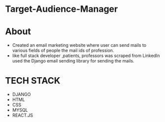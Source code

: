 # **Target-Audience-Manager**
# **About**
- Created an email marketing website where user can send mails to various fields of people the mail ids of profession.
- like full stack developer ,patients, professors was scraped from LinkedIn used the Django email sending library for sending the mails.

# **TECH STACK** 
- DJANGO
- HTML
- CSS
- MYSQL
- REACT.JS

